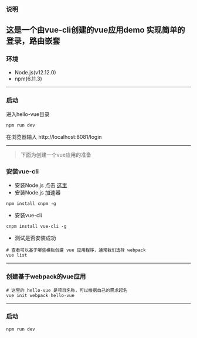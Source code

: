 ### 说明
这是一个由vue-cli创建的vue应用demo
实现简单的登录，路由嵌套
---
### 环境
* Node.js(v12.12.0)
* npm(6.11.3)

---
### 启动
进入hello-vue目录
```
npm run dev
```
在浏览器输入 http://localhost:8081/login 

---
> 下面为创建一个vue应用的准备
### 安装vue-cli
* 安装Node.js 点击 [这里](http://nodejs.cn/download/)
* 安装Node.js 加速器
```
npm install cnpm -g
```
* 安装vue-cli
```
cnpm install vue-cli -g
```
* 测试是否安装成功
```
# 查看可以基于哪些模板创建 vue 应用程序，通常我们选择 webpack
vue list
```
---
### 创建基于webpack的vue应用
```
# 这里的 hello-vue 是项目名称，可以根据自己的需求起名
vue init webpack hello-vue
```
---
### 启动
```
npm run dev
```
